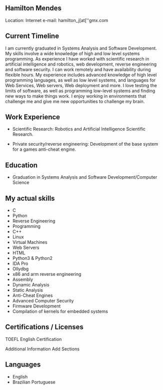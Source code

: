 
## Hamilton Mendes
Location: Internet
e-mail: hamilton_j[at[''gmx.com

## Current Timeline
I am currently graduated in Systems Analysis and Software Development.
My skills involve a wide knowledge of high and low level systems programming.
As experience I have worked with scientific research in artificial intelligence and robotics, web development, reverse engineering and software security.
I can work remotely and have availability during flexible hours. My experience includes advanced knowledge of high level programming languages, as well as low level systems, and languages ​​for Web Services, Web servers, Web deployment and more.
I love testing the limits of software, as well as programming low-level systems and finding new ways to make things work.
I enjoy working in environments that challenge me and give me new opportunities to challenge my brain.



## Work Experience
* Scientific Research: Robotics and Artificial Intelligence Scientific Research.

* Private security/reverse engineering: Development of the base system for a games anti-cheat engine.


## Education
* Graduation in Systems Analysis and Software Development/Computer Science


## My actual skills
* C
* Python
* Reverse Engineering
* Programming
* C++
* Linux
* Virtual Machines
* Web Servers
* HTML
* Python3 & Python2
* IDA Pro
* Ollydbg
* x86 and arm reverse engineering
* Assembly
* Dynamic Analysis
* Static Analysis
* Anti-Cheat Engines
* Advanced Computer Security
* Firmware Development
* Compilation of kernels for embedded systems


## Certifications / Licenses
TOEFL English Certification

Additional Information
Add Sections
## Languages
* English
* Brazilian Portuguese
